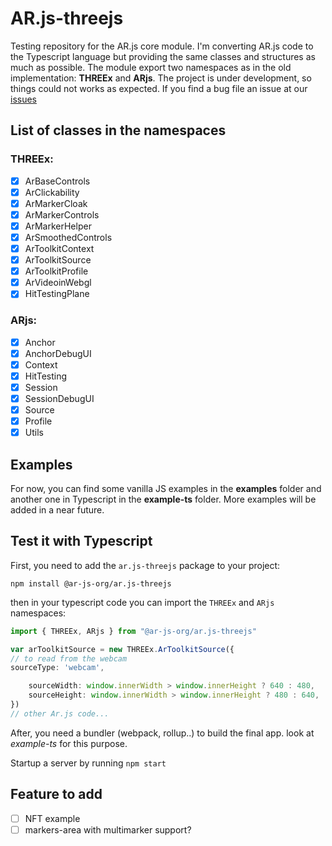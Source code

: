 # AR.js-threejs

Testing repository for the AR.js core module. I'm converting AR.js code to the Typescript language but providing the same classes and structures as much as possible.
The module export two namespaces as in the old implementation: **THREEx** and **ARjs**.
The project is under development, so things could not works as expected. If you find a bug file an issue at our [issues](https://github.com/AR-js-org/AR.js-threejs/issues)

## List of classes in the namespaces
### THREEx:
- [x] ArBaseControls
- [x] ArClickability
- [x] ArMarkerCloak
- [x] ArMarkerControls
- [x] ArMarkerHelper
- [x] ArSmoothedControls
- [x] ArToolkitContext
- [x] ArToolkitSource
- [x] ArToolkitProfile
- [x] ArVideoinWebgl
- [x] HitTestingPlane

### ARjs:

- [x] Anchor
- [x] AnchorDebugUI
- [x] Context
- [x] HitTesting
- [x] Session
- [x] SessionDebugUI
- [x] Source
- [x] Profile
- [x] Utils

## Examples
For now, you can find some vanilla JS examples in the **examples** folder and another one in Typescript in the **example-ts** folder. More examples will be added in a near future.

## Test it with Typescript

First, you need to add the `ar.js-threejs` package to your project:

`npm install @ar-js-org/ar.js-threejs`

then in your typescript code you can import the `THREEx` and `ARjs` namespaces:

```typescript
import { THREEx, ARjs } from "@ar-js-org/ar.js-threejs"

var arToolkitSource = new THREEx.ArToolkitSource({
// to read from the webcam
sourceType: 'webcam',

    sourceWidth: window.innerWidth > window.innerHeight ? 640 : 480,
    sourceHeight: window.innerWidth > window.innerHeight ? 480 : 640,
})
// other Ar.js code...
```

After, you need a bundler (webpack, rollup..) to build the final app. look at _example-ts_ for this purpose.

Startup a server by running `npm start`

## Feature to add

- [ ] NFT example
- [ ] markers-area with multimarker support?